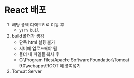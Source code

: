 # React 배포
1. 해당 플젝 디렉토리로 이동 후
    - ```yarn buil```
2. build 폴더가 생김
    - 단독 html 실행 불가
    - 서버에 업로드해야 됨
    - 폴더 내 파일들 복사 후
    - C:\Program Files\Apache Software Foundation\Tomcat 9.0\webapps\ROOT 에 붙여넣기
3. Tomcat Server 